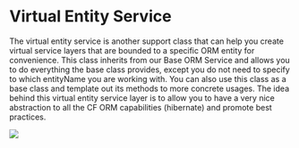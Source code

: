 # Virtual Entity Service

The virtual entity service is another support class that can help you create virtual service layers that are bounded to a specific ORM entity for convenience. This class inherits from our Base ORM Service and allows you to do everything the base class provides, except you do not need to specify to which entityName you are working with. You can also use this class as a base class and template out its methods to more concrete usages. The idea behind this virtual entity service layer is to allow you to have a very nice abstraction to all the CF ORM capabilities \(hibernate\) and promote best practices.

![](https://github.com/ColdBox/cbox-cborm/wiki/VirtualEntityService.jpg)

